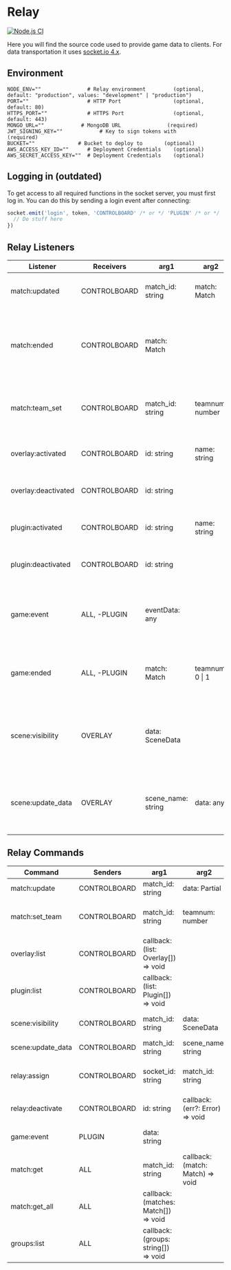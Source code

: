 # Relay

[![Node.js CI](https://github.com/mn-rocket-league/relay-server/actions/workflows/node.js.yml/badge.svg?branch=main)](https://github.com/mn-rocket-league/relay-server/actions/workflows/node.js.yml)

Here you will find the source code used to provide game data to clients. For data transportation it uses [socket.io 4.x](https://socket.io/docs/v4/).

## Environment

```
NODE_ENV=""               # Relay environment         (optional, default: "production", values: "development" | "production")
PORT=""                   # HTTP Port                 (optional, default: 80)
HTTPS_PORT=""             # HTTPS Port                (optional, default: 443)
MONGO_URL=""            # MongoDB URL               (required)
JWT_SIGNING_KEY=""            # Key to sign tokens with                (required)
BUCKET=""              # Bucket to deploy to       (optional)
AWS_ACCESS_KEY_ID=""      # Deployment Credentials    (optional)
AWS_SECRET_ACCESS_KEY=""  # Deployment Credentials    (optional)
```

## Logging in (outdated)

To get access to all required functions in the socket server, you must first log in. You can do this by sending a login event after connecting:

```typescript
socket.emit('login', token, 'CONTROLBOARD' /* or */ 'PLUGIN' /* or */ 'OVERLAY', (status: string, info: { name: string; version: string; author: string }) => {
  // Do stuff here
})
```

## Relay Listeners

|Listener|Receivers|arg1|arg2|arg3|Description|
|---------------------|--------------|--------------------|-----------------|---------------|---------------------------------------------------------------------------|
|match:updated|CONTROLBOARD|match_id: string|match: Match||Fires when the current match gets updated|
|match:ended|CONTROLBOARD|match: Match|||Fires when the current match (aka series) finishes. Same match room only|
|match:team_set|CONTROLBOARD|match_id: string|teamnum: number|match: Match|Fires when either the home team or away team gets set|
|overlay:activated|CONTROLBOARD|id: string|name: string|email: string|Fires when an overlay gets activated|
|overlay:deactivated|CONTROLBOARD|id: string|||Fires when an overlay gets deactivated|
|plugin:activated|CONTROLBOARD|id: string|name: string|email: string|Fires when a plugin gets activated|
|plugin:deactivated|CONTROLBOARD|id: string|||Fires when a plugin gets deactivated|
| game:event|ALL, -PLUGIN|eventData: any|||Fires when a game event is received. Same match room only|
|game:ended|ALL, -PLUGIN|match: Match|teamnum: 0 \| 1||Fires when a game finishes. Same match room only|
|scene:visibility|OVERLAY|data: SceneData|||Fires when a scene's visibility gets changed. Same match room only|
|scene:update_data|OVERLAY|scene_name: string|data: any||Fires when scene data gets updated. Same match room only|

## Relay Commands
|Command|Senders|arg1|arg2|arg3|arg4|Description|
|--------------------|--------------|--------------------------------------|----------------------------------|---------------------------------|---------------------------------|----------------------------------------|
|match:update|CONTROLBOARD|match_id: string|data: Partial<Match>|||Updates the current match|
|match:set_team|CONTROLBOARD|match_id: string|teamnum: number|data: Partial<Team>|callback: (err?: Error) => void|Sets either the home team or away team|
|overlay:list|CONTROLBOARD|callback: (list: Overlay[]) => void||||Lists all connected overlays|
|plugin:list|CONTROLBOARD|callback: (list: Plugin[]) => void||||Lists all connected plugins|
|scene:visibility|CONTROLBOARD|match_id: string|data: SceneData|||Updates scene visibility|
|scene:update_data|CONTROLBOARD|match_id: string|scene_name: string|data: any||Updates scene data|
|relay:assign|CONTROLBOARD|socket_id: string|match_id: string|callback: (err?: Error) => void||Assigns a plugin/overlay to a match|
|relay:deactivate|CONTROLBOARD|id: string|callback: (err?: Error) => void|||Deactivates the specified client|
|game:event|PLUGIN|data: string||||Sends a game event for parsing|
|match:get|ALL|match_id: string|callback: (match: Match) => void|||Gets current match by ID|
|match:get_all|ALL|callback: (matches: Match[]) => void||||Gets all running matches|
|groups:list|ALL|callback: (groups: string[]) => void||||Gets all group names|